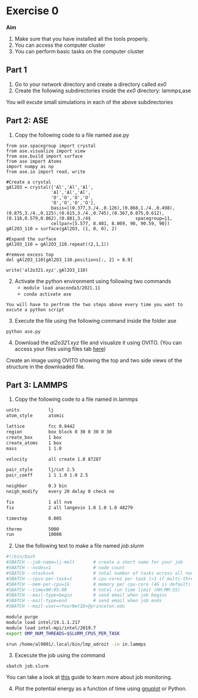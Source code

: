 Exercise 0
==========

**Aim**
1. Make sure that you have installed all the tools properly.
2. You can access the computer cluster
3. You can perform basic tasks on the computer cluster

## Part 1
1. Go to your *network* directory and create a directory called *ex0*
2. Create the following subdirectories inside the *ex0* directory: lammps,ase

You will excute small simulations in each of the above subdirectories
## Part 2: ASE
1. Copy the following code to a file named ase.py
```
from ase.spacegroup import crystal
from ase.visualize import view
from ase.build import surface
from ase import Atoms
import numpy as np
from ase.io import read, write

#Create a crystal
gAl2O3 = crystal(['Al','Al','Al',
                 'Al','Al','Al',
                 'O','O','O','O',
                 'O','O','O','O'],
                 basis=[(0.377,3./4.,0.126),(0.868,1./4.,0.498),(0.875,3./4.,0.125),(0.615,3./4.,0.745),(0.367,0.075,0.612),(0.116,0.579,0.862),(0.881,3./4$                 spacegroup=11,
                 cellpar=[5.577, 8.401, 8.069, 90, 90.59, 90])
gAl2O3_110 = surface(gAl2O3, (1, 0, 0), 2)

#Expand the surface
gAl2O3_110 = gAl2O3_110.repeat((2,1,1))

#remove excess top
del gAl2O3_110[gAl2O3_110.positions[:, 2] > 8.9]

write('al2o321.xyz',gAl2O3_110)

```
2. Activate the python environment using following two commands
	* `module load anaconda3/2021.11`
	* `conda activate ase`
```{note}
You will have to perfrom the two steps above every time you want to excute a python script
```
3. Execute the file using the following command inside the folder ase  

`python ase.py`

4. Download the *al2o321.xyz* file and visualize it using OVITO. (You can access your files using files tab [here]( https://myadroit.princeton.edu))

Create an image using OVITO showing the top and two side views of the structure in the downloaded file.

## Part 3: LAMMPS
1. Copy the following code to a file named in.lammps
```sh
units           lj
atom_style      atomic

lattice         fcc 0.8442
region          box block 0 30 0 30 0 30
create_box      1 box
create_atoms    1 box
mass            1 1.0

velocity        all create 1.0 87287

pair_style      lj/cut 2.5
pair_coeff      1 1 1.0 1.0 2.5

neighbor        0.3 bin
neigh_modify    every 20 delay 0 check no

fix             1 all nve
fix             2 all langevin 1.0 1.0 1.0 48279

timestep        0.005

thermo          5000
run             10000
```

2. Use the following text to make a file named *job.slurm*

```sh
#!/bin/bash
#SBATCH --job-name=lj-melt       # create a short name for your job
#SBATCH --nodes=1                # node count
#SBATCH --ntasks=4               # total number of tasks across all nodes
#SBATCH --cpus-per-task=1        # cpu-cores per task (>1 if multi-threaded tasks)
#SBATCH --mem-per-cpu=1G         # memory per cpu-core (4G is default)
#SBATCH --time=00:05:00          # total run time limit (HH:MM:SS)
#SBATCH --mail-type=begin        # send email when job begins
#SBATCH --mail-type=end          # send email when job ends
#SBATCH --mail-user=<YourNetID>@princeton.edu

module purge
module load intel/19.1.1.217
module load intel-mpi/intel/2019.7
export OMP_NUM_THREADS=$SLURM_CPUS_PER_TASK

srun /home/al9001/.local/bin/lmp_adroit -in in.lammps
```
3. Excecute the job using the command

`sbatch job.slurm`

You can take a look at [this](https://researchcomputing.princeton.edu/support/knowledge-base/slurm) guide to learn more about job monitoring.

4. Plot the potential energy as a function of time using [gnuplot](http://www.gnuplot.info/) or Python.
